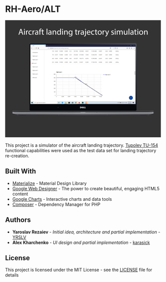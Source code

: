 # RH-Aero/ALT


![Aircraft landing trajectory](https://github.com/RH-Aero/aircraft-landing-trajectory/blob/master/img/Dell_XPS15_Laptop_mockup.png)

This project is a simulator of the aircraft landing trajectory. [Tupolev TU-154](https://en.wikipedia.org/wiki/Tupolev_Tu-154) functional capabilities were used as the test data set for landing trajectory re-creation. 

## Built With

* [Materialize](https://materializecss.com/about.html) - Material Design Library
* [Google Web Designer](https://www.google.com/webdesigner/) - The power to create beautiful, engaging HTML5 content
* [Google Charts](https://developers.google.com/chart/) - Interactive charts and data tools
* [Composer](https://getcomposer.org/) - Dependency Manager for PHP

## Authors

* **Yaroslav Rezaiev** - *Initial idea, architecture and partial implementation* - [YRSLV](https://github.com/YRSLV)
* **Alex Kharchenko** - *UI design and partial implementation* - [karasick](https://github.com/karasick)

## License

This project is licensed under the MIT License - see the [LICENSE](LICENSE) file for details

